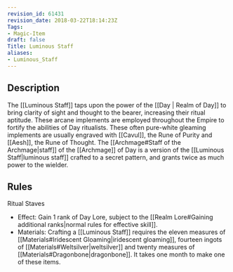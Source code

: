 ```yaml
---
revision_id: 61431
revision_date: 2018-03-22T18:14:23Z
Tags:
- Magic-Item
draft: false
Title: Luminous Staff
aliases:
- Luminous_Staff
---
```

## Description
The [[Luminous Staff]] taps upon the power of the [[Day | Realm of Day]] to bring clarity of sight and thought to the bearer, increasing their ritual aptitude. These arcane implements are employed throughout the Empire to fortify the abilities of Day ritualists.
These often pure-white gleaming implements are usually engraved with [[Cavul]], the Rune of Purity and [[Aesh]], the Rune of Thought.
The [[Archmage#Staff of the Archmage|staff]] of the [[Archmage]] of Day is a version of the [[Luminous Staff|luminous staff]] crafted to a secret pattern, and grants twice as much power to the wielder. 
## Rules
Ritual Staves
* Effect: Gain 1 rank of Day Lore, subject to the [[Realm Lore#Gaining additional ranks|normal rules for effective skill]].
* Materials: Crafting a [[Luminous Staff]] requires the eleven measures of [[Materials#Iridescent Gloaming|iridescent gloaming]], fourteen ingots of [[Materials#Weltsilver|weltsilver]] and twenty measures of [[Materials#Dragonbone|dragonbone]]. It takes one month to make one of these items.